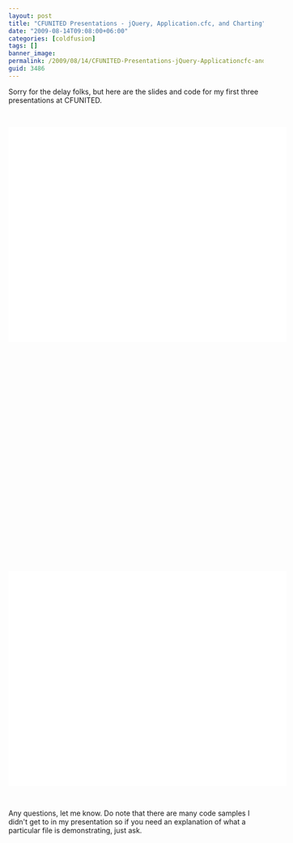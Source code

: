 ```yaml
---
layout: post
title: "CFUNITED Presentations - jQuery, Application.cfc, and Charting"
date: "2009-08-14T09:08:00+06:00"
categories: [coldfusion]
tags: []
banner_image: 
permalink: /2009/08/14/CFUNITED-Presentations-jQuery-Applicationcfc-and-Charting
guid: 3486
---
```


Sorry for the delay folks, but here are the slides and code for my first three presentations at CFUNITED. 

<br/>

<object height="425" width="550"><param name="movie" value="http://slidesix.com/viewer/SlideSixViewer.swf?alias=preso-charting" /><param name="menu" value="false"/><param name="scale" value="noScale"/><param name="allowFullScreen" value="true"/><param name="allowScriptAccess" value="always" /><param value="transparent" name="wmode" /><param value="quality" name="best" /><embed src="http://slidesix.com/viewer/SlideSixViewer.swf?alias=preso-charting" allowscriptaccess="always" allowFullScreen="true" height="425" width="550" type="application/x-shockwave-flash" wmode="transparent" quality="best" /></object>

<object height="425" width="550"><param name="movie" value="http://slidesix.com/viewer/SlideSixViewer.swf?alias=preso-jquery" /><param name="menu" value="false"/><param name="scale" value="noScale"/><param name="allowFullScreen" value="true"/><param name="allowScriptAccess" value="always" /><param value="transparent" name="wmode" /><param value="quality" name="best" /><embed src="http://slidesix.com/viewer/SlideSixViewer.swf?alias=preso-jquery" allowscriptaccess="always" allowFullScreen="true" height="425" width="550" type="application/x-shockwave-flash" wmode="transparent" quality="best" /></object>

<object height="425" width="550"><param name="movie" value="http://slidesix.com/viewer/SlideSixViewer.swf?alias=Understanding-Applicationcfc-4Ds4x" /><param name="menu" value="false"/><param name="scale" value="noScale"/><param name="allowFullScreen" value="true"/><param name="allowScriptAccess" value="always" /><param value="transparent" name="wmode" /><param value="quality" name="best" /><embed src="http://slidesix.com/viewer/SlideSixViewer.swf?alias=Understanding-Applicationcfc-4Ds4x" allowscriptaccess="always" allowFullScreen="true" height="425" width="550" type="application/x-shockwave-flash" wmode="transparent" quality="best" /></object>

<br/>

Any questions, let me know. Do note that there are many code samples I didn't get to in my presentation so if you need an explanation of what a particular file is demonstrating, just ask.